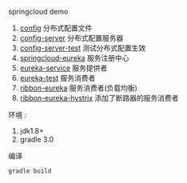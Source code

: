 springcloud demo


1. [config](./config) 分布式配置文件
2. [config-server](./config-server) 分布式配置服务器
3. [config-server-test](./config-server-test) 测试分布式配置生效
4. [springcloud-eureka](./springcloud-eureka) 服务注册中心
5. [eureka-service](./eureka-service) 服务提供者
6. [eureka-test](./eureka-test) 服务消费者
6. [ribbon-eureka](./ribbon-eureka) 服务消费者(负载均衡)
7. [ribbon-eureka-hystrix](./ribbon-eureka-hystrix) 添加了断路器的服务消费者

环境 :

1. jdk1.8+
2. gradle 3.0

编译 

    gradle build 
